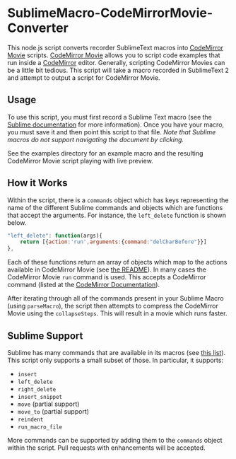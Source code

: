 SublimeMacro-CodeMirrorMovie-Converter
======================================

This node.js script converts recorder SublimeText macros into [CodeMirror Movie](https://github.com/sergeche/codemirror-movie) scripts. [CodeMirror Movie](https://github.com/sergeche/codemirror-movie) allows you to script code examples that run inside a [CodeMirror](http://codemirror.net/) editor. Generally, scripting CodeMirror Movies can be a little bit tedious. This script will take a macro recorded in SublimeText 2 and attempt to output a script for CodeMirror Movie.

## Usage
To use this script, you must first record a Sublime Text macro (see the [Sublime documentation](http://docs.sublimetext.info/en/latest/extensibility/macros.html) for more information). Once you have your macro, you must save it and then point this script to that file. *Note that Sublime macros do not support navigating the document by clicking.*

See the examples directory for an example macro and the resulting CodeMirror Movie script playing with live preview.

## How it Works
Within the script, there is a `commands` object which has keys representing the name of the different Sublime commands and objects which are functions that accept the arguments. For instance, the `left_delete` function is shown below.
```javascript
"left_delete": function(args){
	return [{action:'run',arguments:{command:"delCharBefore"}}]
},
```
Each of these functions return an array of objects which map to the actions available in CodeMirror Movie (see [the README](https://github.com/sergeche/codemirror-movie/#movie-commands)). In many cases the CodeMirror Movie `run` command is used. This accepts a CodeMirror command (listed at the [CodeMirror Documentation](http://codemirror.net/doc/manual.html#commands)).

After iterating through all of the commands present in your Sublime Macro (using `parseMacro`), the script then attempts to compress the CodeMirror Movie using the `collapseSteps`. This will result in a movie which runs faster.

## Sublime Support
Sublime has many commands that are available in its macros (see [this list](http://sublime-text-unofficial-documentation.readthedocs.org/en/latest/reference/commands.html#cmd-list)). This script only supports a small subset of those. In particular, it supports:
* `insert`
* `left_delete`
* `right_delete`
* `insert_snippet`
* `move` (partial support)
* `move_to` (partial support)
* `reindent`
* `run_macro_file`

More commands can be supported by adding them to the `commands` object within the script. Pull requests with enhancements will be accepted.

